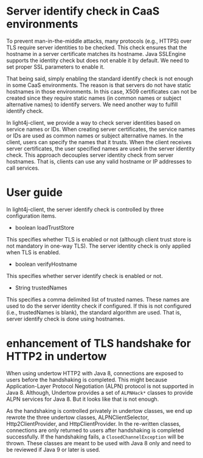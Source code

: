 # Server identify check in CaaS environments

To prevent man-in-the-middle attacks, many protocols (e.g., HTTPS) over TLS require server identities to be checked. This check ensures that the hostname in a server certificate matches its hostname. Java SSLEngine supports the identity check but does not enable it by default. We need to set proper SSL parameters to enable it.

That being said, simply enabling the standard identify check is not enough in some CaaS environments. The reason is that servers do not have static hostnames in those environments. In this case, X509 certificates can not be created since they require static names (in common names or subject alternative names) to identify servers. We need another way to fulfill identify check.

In light4j-client, we provide a way to check server identities based on service names or IDs. When creating server certificates, the service names or IDs are used as common names or subject alternative names. In the client, users can specify the names that it trusts. When the client receives server certificates, the user specified names are used in the server identity check. This approach decouples server identity check from server hostnames. That is, clients can use any valid hostname or IP addresses to call services.

# User guide
In light4j-client, the server identify check is controlled by three configuration items.

* boolean loadTrustStore

This specifies whether TLS is enabled or not (although client trust store is not mandatory in one-way TLS). The server identity check is only applied when TLS is enabled.

* boolean verifyHostname

This specifies whether server identify check is enabled or not.

* String trustedNames

This specifies a comma delimited list of trusted names. These names are used to do the server identity check if configured. If this is not configured (i.e., trustedNames is blank), the standard algorithm are used. That is, server identify check is done using hostnames.

# enhancement of TLS handshake for HTTP2 in undertow

When using undertow HTTP2 with Java 8, connections are exposed to users before the handshaking is completed. This might because Application-Layer Protocol Negotiation (ALPN) protocol is not supported in Java 8. Although, Undertow provides a set of `ALPNHack*` classes to provide ALPN services for Java 8. But it looks like that is not enough.

As the handshaking is controlled privately in undertow classes, we end up rewrote the three undertow classes, ALPNClientSelector, Http2ClientProvider, and HttpClientProvider. In the re-written classes, connections are only returned to users after handshaking is completed successfully. If the handshaking fails, a `ClosedChannelException` will be thrown. These classes are meant to be used with Java 8 only and need to be reviewed if Java 9 or later is used.
